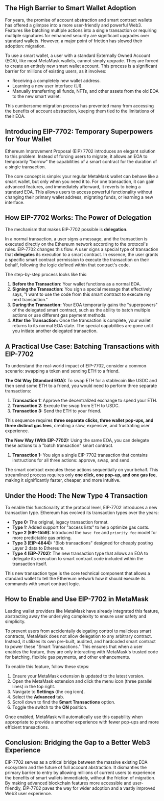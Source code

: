 ## The High Barrier to Smart Wallet Adoption

For years, the promise of account abstraction and smart contract wallets has offered a glimpse into a more user-friendly and powerful Web3. Features like batching multiple actions into a single transaction or requiring multiple signatures for enhanced security are significant upgrades over standard wallets. However, a major point of friction has slowed their adoption: migration.

To use a smart wallet, a user with a standard Externally Owned Account (EOA), like most MetaMask wallets, cannot simply upgrade. They are forced to create an entirely new smart wallet account. This process is a significant barrier for millions of existing users, as it involves:

*   Receiving a completely new wallet address.
*   Learning a new user interface (UI).
*   Manually transferring all funds, NFTs, and other assets from the old EOA to the new smart wallet.

This cumbersome migration process has prevented many from accessing the benefits of account abstraction, keeping them tied to the limitations of their EOA.

## Introducing EIP-7702: Temporary Superpowers for Your Wallet

Ethereum Improvement Proposal (EIP) 7702 introduces an elegant solution to this problem. Instead of forcing users to migrate, it allows an EOA to temporarily "borrow" the capabilities of a smart contract for the duration of a single transaction.

The core concept is simple: your regular MetaMask wallet can behave like a smart wallet, but only when you need it to. For one transaction, it can gain advanced features, and immediately afterward, it reverts to being a standard EOA. This allows users to access powerful functionality without changing their primary wallet address, migrating funds, or learning a new interface.

## How EIP-7702 Works: The Power of Delegation

The mechanism that makes EIP-7702 possible is **delegation**.

In a normal transaction, a user signs a message, and the transaction is executed directly on the Ethereum network according to the protocol's rules. EIP-7702 changes this flow. A user signs a special type of transaction that **delegates** its execution to a smart contract. In essence, the user grants a specific smart contract permission to execute the transaction on their behalf, following the logic defined within that contract's code.

The step-by-step process looks like this:

1.  **Before the Transaction:** Your wallet functions as a normal EOA.
2.  **Signing the Transaction:** You sign a special message that effectively says, "I want to use the code from this smart contract to execute my next transaction."
3.  **During the Transaction:** Your EOA temporarily gains the "superpowers" of the delegated smart contract, such as the ability to batch multiple actions or use different gas payment methods.
4.  **After the Transaction:** Once the transaction is complete, your wallet returns to its normal EOA state. The special capabilities are gone until you initiate another delegated transaction.

## A Practical Use Case: Batching Transactions with EIP-7702

To understand the real-world impact of EIP-7702, consider a common scenario: swapping a token and sending ETH to a friend.

**The Old Way (Standard EOA):**
To swap ETH for a stablecoin like USDC and then send some ETH to a friend, you would need to perform three separate transactions:
1.  **Transaction 1:** Approve the decentralized exchange to spend your ETH.
2.  **Transaction 2:** Execute the swap from ETH to USDC.
3.  **Transaction 3:** Send the ETH to your friend.

This sequence requires **three separate clicks, three wallet pop-ups, and three distinct gas fees**, creating a slow, expensive, and frustrating user experience.

**The New Way (With EIP-7702):**
Using the same EOA, you can delegate these actions to a "batch transaction" smart contract.
1.  **Transaction 1:** You sign a single EIP-7702 transaction that contains instructions for all three actions: approve, swap, and send.

The smart contract executes these actions sequentially on your behalf. This streamlined process requires only **one click, one pop-up, and one gas fee**, making it significantly faster, cheaper, and more intuitive.

## Under the Hood: The New Type 4 Transaction

To enable this functionality at the protocol level, EIP-7702 introduces a new transaction type. Ethereum has evolved its transaction types over the years:

*   **Type 0:** The original, legacy transaction format.
*   **Type 1:** Added support for "access lists" to help optimize gas costs.
*   **Type 2 (EIP-1559):** Introduced the `base fee` and `priority fee` model for more predictable gas pricing.
*   **Type 3 (EIP-4844):** "Blob transactions" designed for cheaply posting Layer 2 data to Ethereum.
*   **Type 4 (EIP-7702):** The new transaction type that allows an EOA to delegate its execution to smart contract code included within the transaction itself.

This new transaction type is the core technical component that allows a standard wallet to tell the Ethereum network how it should execute its commands with smart contract logic.

## How to Enable and Use EIP-7702 in MetaMask

Leading wallet providers like MetaMask have already integrated this feature, abstracting away the underlying complexity to ensure user safety and simplicity.

To prevent users from accidentally delegating control to malicious smart contracts, MetaMask does not allow delegation to any arbitrary contract. Instead, it utilizes its own pre-built, audited, and hardcoded smart contract to power these "Smart Transactions." This ensures that when a user enables the feature, they are only interacting with MetaMask's trusted code for batching, flexible gas payments, and other enhancements.

To enable this feature, follow these steps:

1.  Ensure your MetaMask extension is updated to the latest version.
2.  Open the MetaMask extension and click the menu icon (three parallel lines) in the top right.
3.  Navigate to **Settings** (the cog icon).
4.  Select the **Advanced** tab.
5.  Scroll down to find the **Smart Transactions** option.
6.  Toggle the switch to the **ON** position.

Once enabled, MetaMask will automatically use this capability when appropriate to provide a smoother experience with fewer pop-ups and more efficient transactions.

## Conclusion: Bridging the Gap to a Better Web3 Experience

EIP-7702 serves as a critical bridge between the massive existing EOA ecosystem and the future of full account abstraction. It dismantles the primary barrier to entry by allowing millions of current users to experience the benefits of smart wallets immediately, without the friction of migration. By making advanced blockchain features more accessible and user-friendly, EIP-7702 paves the way for wider adoption and a vastly improved Web3 user experience.
